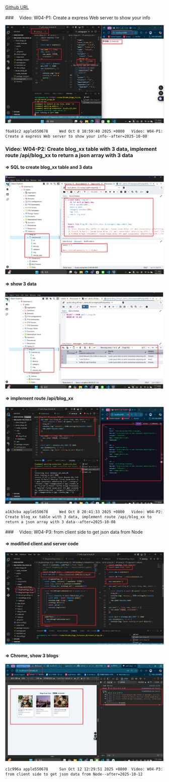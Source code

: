[Github URL](https://github.com/apple550678/1141-2N-demo-apple-02)

###　 Video: W04-P1: Create a express Web server to show your info

![](w04-p1.png)

```
f6a81c2 apple550678     Wed Oct 8 18:59:40 2025 +0800   Video: W04-P1: Create a express Web server to show your info--after=2025-10-08
```

### Video: W04-P2: Create blog_xx table with 3 data, implement route /api/blog_xx to return a json array with 3 data

#### => SQL to create blog_xx table and 3 data

![](w04-p2-1.png)

#### => show 3 data

![](w04-p2-2.png)

#### => implement route /api/blog_xx

![](w04-p2-3.png)

```
a163cba apple550678     Wed Oct 8 20:41:33 2025 +0800   Video: W04-P2: Create blog_xx table with 3 data, implement route /api/blog_xx to return a json array with 3 data--after=2025-10-08
```

###　 Video: W04-P3: from client side to get json data from Node

#### => modified client and server code

![](w04-p3-1.png)

#### => Chrome, show 3 blogs

![](w04-p3-2.png)

```
c1c996a apple550678     Sun Oct 12 12:29:51 2025 +0800  Video: W04-P3: from client side to get json data from Node--after=2025-10-12
```
